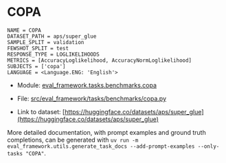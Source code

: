 # COPA

````
NAME = COPA
DATASET_PATH = aps/super_glue
SAMPLE_SPLIT = validation
FEWSHOT_SPLIT = test
RESPONSE_TYPE = LOGLIKELIHOODS
METRICS = [AccuracyLoglikelihood, AccuracyNormLoglikelihood]
SUBJECTS = ['copa']
LANGUAGE = <Language.ENG: 'English'>
````

- Module: [eval_framework.tasks.benchmarks.copa](eval_framework.tasks.benchmarks.copa)

- File: [src/eval_framework/tasks/benchmarks/copa.py](../../src/eval_framework/tasks/benchmarks/copa.py)

- Link to dataset: [https://huggingface.co/datasets/aps/super_glue](https://huggingface.co/datasets/aps/super_glue)

More detailed documentation, with prompt examples and ground truth completions, can be generated with `uv run -m eval_framework.utils.generate_task_docs --add-prompt-examples --only-tasks "COPA"`.
